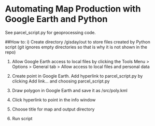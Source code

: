 Automating Map Production with Google Earth and Python
======

See parcel_script.py for geoprocessing code.

##How to:
i) Create directory /gisday/out to store files created by Python script (git ignores empty directories so that is why it is not shown in the repo)

1) Allow Google Earth access to local files by clicking the Tools Menu > Options > General tab > Allow access to local files and personal data

2) Create point in Google Earth. Add hyperlink to parcel_script.py by clicking Add link... and choosing parcel_script.py

3) Draw polygon in Google Earth and save it as /src/poly.kml

4) Click hyperlink to point in the info window

5) Choose title for map and output directory

6) Run script
